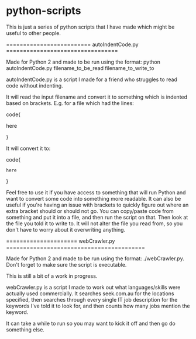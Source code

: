 # python-scripts

This is just a series of python scripts that I have made which might be useful to other people.

========================= autoIndentCode.py =================================

Made for Python 2 and made to be run using the format: python autoIndentCode.py filename_to_be_read filename_to_write_to

autoIndentCode.py is a script I made for a friend who struggles to read code without indenting.

It will read the input filename and convert it to something which is indented based on brackets.
E.g. for a file which had the lines:

code{

here

}

It will convert it to:

code{

	here

}

Feel free to use it if you have access to something that will run Python and want to convert some code into something more readable.
It can also be useful if you're having an issue with brackets to quickly figure out where an extra bracket should or should not go.
You can copy/paste code from something and put it into a file, and then run the script on that. Then look at the file you told it to write to.
It will not alter the file you read from, so you don't have to worry about it overwriting anything.

===================== webCrawler.py =========================================

Made for Python 2 and made to be run using the format: ./webCrawler.py. Don't forget to
make sure the script is executable.

This is still a bit of a work in progress.

webCrawler.py is a script I made to work out what languages/skills were actually used commercially.
It searches seek.com.au for the locations specified, then searches through every single IT job
description for the keywords I've told it to look for, and then counts how many jobs mention
the keyword.

It can take a while to run so you may want to kick it off and then go do something else.
